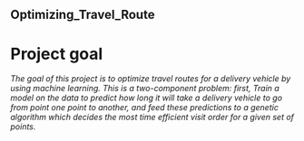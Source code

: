 ## Optimizing_Travel_Route ##
# Project goal #
*The goal of this project is to optimize travel routes for a delivery vehicle by using machine learning. This is a two-component problem: first, Train a model on the data to predict how long it will take a delivery vehicle to go from point one point to another, and feed these predictions to a genetic algorithm which decides the most time efficient visit order for a given set of points.*
